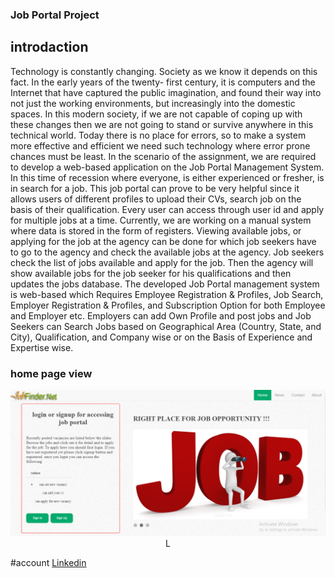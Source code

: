 ### Job Portal Project 

## introdaction 

Technology is constantly changing. Society as we know it depends on this fact. In the early years of the twenty- first century, it is computers and the Internet that have captured the public imagination, and found their way into not just the working environments, but increasingly into the domestic spaces. In this modern society, if we are not capable of coping up with these changes then we are not going to stand or survive anywhere in this technical world. Today there is no place for errors, so to make a system more effective and efficient we need such technology where error prone chances must be least. In the scenario of the assignment, we are required to develop a web-based application on the Job Portal Management System. In this time of recession where everyone, is either experienced or fresher, is in search for a job. This job portal can prove to be very helpful since it allows users of different profiles to upload their CVs, search job on the basis of their qualification. Every user can access through user id and apply for multiple jobs at a time. Currently, we are working on a manual system where data is stored in the form of registers. Viewing available jobs, or applying for the job at the agency can be done for which job seekers have to go to the agency and check the available jobs at the agency. Job seekers check the list of jobs available and apply for the job. Then the agency will show available jobs for the job seeker for his qualifications and then updates the jobs database. The developed Job Portal management system is web-based which Requires Employee Registration & Profiles, Job Search, Employer Registration & Profiles, and Subscription Option for both Employee and Employer etc. Employers can add Own Profile and post jobs and Job Seekers can Search Jobs based on Geographical Area (Country, State, and City), Qualification, and Company wise or on the Basis of Experience and Expertise wise.
### home page  view 
<p align="center">
  <img src="./asset/image/Capture111.PNG " alt="Size Limit CLI" width="738">
L</p>

#account 
[Linkedin ](https://www.linkedin.com/in/teddy-t20/)
